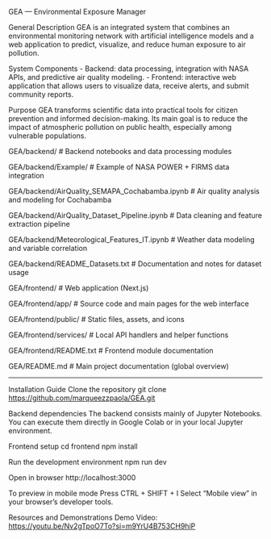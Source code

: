 GEA — Environmental Exposure Manager

General Description
GEA is an integrated system that combines an environmental monitoring network with artificial intelligence models and a web application to predict, visualize, and reduce human exposure to air pollution.

System Components
    - Backend: data processing, integration with NASA APIs, and predictive air quality modeling.
    - Frontend: interactive web application that allows users to visualize data, receive alerts, and submit community reports.


Purpose
GEA transforms scientific data into practical tools for citizen prevention and informed decision-making.
Its main goal is to reduce the impact of atmospheric pollution on public health, especially among vulnerable populations.

GEA/backend/                                 	  # Backend notebooks and data processing modules

GEA/backend/Example/                         	  # Example of NASA POWER + FIRMS data integration

GEA/backend/AirQuality_SEMAPA_Cochabamba.ipynb    # Air quality analysis and modeling for Cochabamba

GEA/backend/AirQuality_Dataset_Pipeline.ipynb     # Data cleaning and feature extraction pipeline

GEA/backend/Meteorological_Features_IT.ipynb      # Weather data modeling and variable correlation

GEA/backend/README_Datasets.txt                   # Documentation and notes for dataset usage


GEA/frontend/                               # Web application (Next.js)

GEA/frontend/app/                           # Source code and main pages for the web interface

GEA/frontend/public/                        # Static files, assets, and icons

GEA/frontend/services/                      # Local API handlers and helper functions

GEA/frontend/README.txt                     # Frontend module documentation

GEA/README.md                               # Main project documentation (global overview)

__________________

Installation Guide
Clone the repository
git clone https://github.com/marqueezzpaola/GEA.git


Backend dependencies
The backend consists mainly of Jupyter Notebooks.
You can execute them directly in Google Colab or in your local Jupyter environment.

Frontend setup
cd frontend
npm install


Run the development environment
npm run dev

Open in browser
http://localhost:3000

To preview in mobile mode
Press CTRL + SHIFT + I
Select “Mobile view” in your browser’s developer tools.

Resources and Demonstrations
Demo Video:
https://youtu.be/Nv2gTpoO7To?si=m9YrU4B753CH9hiP






